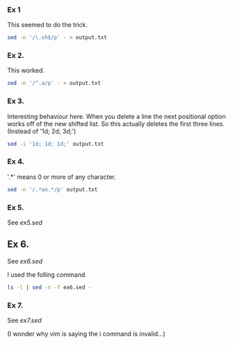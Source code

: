 ### Ex 1

This seemed to do the trick.

```bash
sed -n '/\.sh$/p' - > output.txt
```

### Ex 2.

This worked.

```bash
sed -n '/^.a/p' - > output.txt
```

### Ex 3.

Interesting behaviour here. When you delete a line the next positional
option works off of the new shifted list. So this actually deletes the
first three lines. (Instead of '1d; 2d; 3d;')

```bash
sed -i '1d; 1d; 1d;' output.txt
```

### Ex 4.

'.*' means 0 or more of any character.

```bash
sed -n '/.*an.*/p' output.txt
```

### Ex 5.

See *ex5.sed*

## Ex 6.

See *ex6.sed*

I used the folling command

```bash
ls -l | sed -n -f ex6.sed -
```

### Ex 7.

See *ex7.sed*

(I wonder why vim is saying the i command is invalid...)
